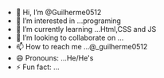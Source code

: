 - 👋 Hi, I’m @Guilherme0512
- 👀 I’m interested in ...programing
- 🌱 I’m currently learning ...Html,CSS and JS
- 💞️ I’m looking to collaborate on ...
- 📫 How to reach me ...@_guilherme0512 
- 😄 Pronouns: ...He/He's
- ⚡ Fun fact: ...

<!---
Guilherme0512/Guilherme0512 is a ✨ special ✨ repository because its `README.md` (this file) appears on your GitHub profile.
You can click the Preview link to take a look at your changes.
--->

